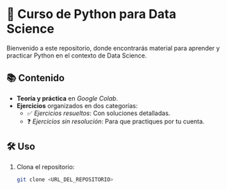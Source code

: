 # 📌 Curso de Python para Data Science  

Bienvenido a este repositorio, donde encontrarás material para aprender y practicar Python en el contexto de Data Science.  

## 📚 Contenido  
- **Teoría y práctica** en *Google Colab*.  
- **Ejercicios** organizados en dos categorías:  
  - ✅ *Ejercicios resueltos*: Con soluciones detalladas.  
  - ❓ *Ejercicios sin resolución*: Para que practiques por tu cuenta.  

## 🛠 Uso  
1. Clona el repositorio:  
   ```bash
   git clone <URL_DEL_REPOSITORIO>
